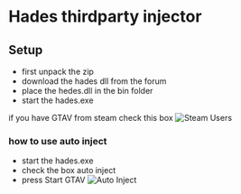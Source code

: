 # Hades thirdparty injector

## Setup
* first unpack the zip
* download the hades dll from the forum
* place the hedes.dll in the bin folder
* start the hades.exe

if you have GTAV from steam check this box
![Steam Users](https://i.imgur.com/iwDWuyE.png)

### how to use auto inject
* start the hades.exe
* check the box auto inject
* press Start GTAV
![Auto Inject](https://i.imgur.com/R542eYD.png)